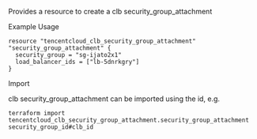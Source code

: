 Provides a resource to create a clb security_group_attachment

Example Usage

```hcl
resource "tencentcloud_clb_security_group_attachment" "security_group_attachment" {
  security_group = "sg-ijato2x1"
  load_balancer_ids = ["lb-5dnrkgry"]
}
```

Import

clb security_group_attachment can be imported using the id, e.g.

```
terraform import tencentcloud_clb_security_group_attachment.security_group_attachment security_group_id#clb_id
```